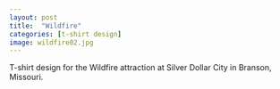 ```yaml
---
layout: post
title:  "Wildfire"
categories: [t-shirt design]
image: wildfire02.jpg
---
```


T-shirt design for the Wildfire attraction at Silver Dollar City in Branson, Missouri.
